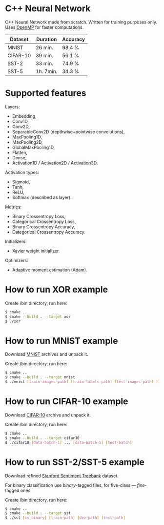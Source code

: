 # C++ Neural Network
C++ Neural Network made from scratch. Written for training purposes only. Uses [OpenMP](https://www.openmp.org/) for faster computations.

|Dataset |Duration |Accuracy|
|--------|---------|--------|
|MNIST   |26 min.  |98.4 %  |
|CIFAR-10|39 min.  |56.1 %  |
|SST-2   |33 min.  |74.9 %  |
|SST-5   |1h. 7min.|34.3 %  |

# Supported features
Layers:
* Embedding,
* Conv1D,
* Conv2D,
* SeparableConv2D (depthwise+pointwise convolutions),
* MaxPooling1D,
* MaxPooling2D,
* GlobalMaxPooling1D,
* Flatten,
* Dense,
* Activation1D / Activation2D / Activation3D.

Activation types:
* Sigmoid,
* Tanh,
* ReLU,
* Softmax (described as layer).

Metrics:
* Binary Crossentropy Loss,
* Categorical Crossentropy Loss,
* Binary Crossentropy Accuracy,
* Categorical Crossentropy Accuracy.

Initializers:
* Xavier weight initializer.

Optimizers:
* Adaptive moment estimation (Adam).
# How to run XOR example
Create /bin directory, run here:
```sh
$ cmake ..
$ cmake --build . --target xor
$ ./xor
```
# How to run MNIST example
Download [MNIST](http://yann.lecun.com/exdb/mnist/) archives and unpack it.

Create /bin directory, run here:
```sh
$ cmake ..
$ cmake --build . --target mnist
$ ./mnist [train-images-path] [train-labels-path] [test-images-path] [test-labels-path]
```
# How to run CIFAR-10 example
Download [CIFAR-10](https://www.cs.toronto.edu/~kriz/cifar.html) archive and unpack it.

Create /bin directory, run here:
```sh
$ cmake ..
$ cmake --build . --target cifar10
$ ./cifar10 [data-batch-1] ... [data-batch-5] [test-batch]
```
# How to run SST-2/SST-5 example
Download refined [Stanford Sentiment Treebank](https://github.com/HaebinShin/stanford-sentiment-dataset) dataset.

For binary classification use *binary*-tagged files, for five-class — *fine*-tagged ones.

Create /bin directory, run here:
```sh
$ cmake ..
$ cmake --build . --target sst
$ ./sst [is_binary] [train-path] [dev-path] [test-path]
```
